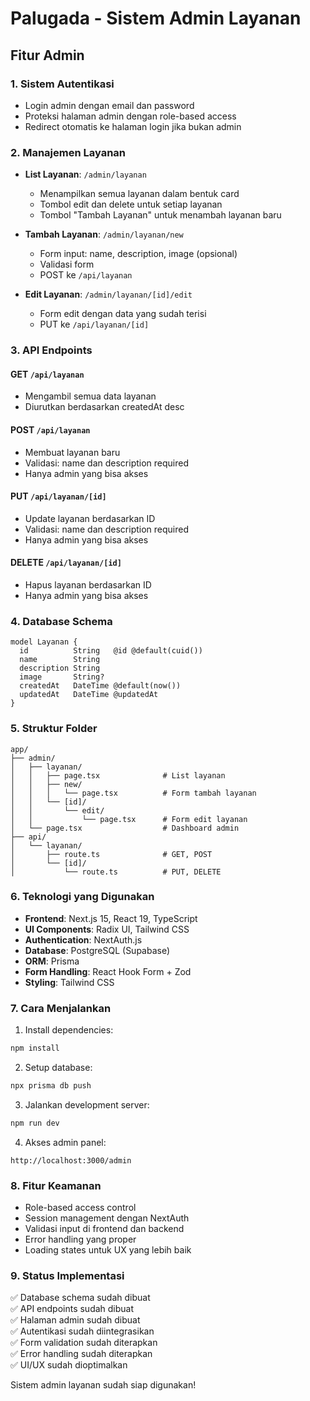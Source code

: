 # Palugada - Sistem Admin Layanan

## Fitur Admin

### 1. Sistem Autentikasi
- Login admin dengan email dan password
- Proteksi halaman admin dengan role-based access
- Redirect otomatis ke halaman login jika bukan admin

### 2. Manajemen Layanan
- **List Layanan**: `/admin/layanan`
  - Menampilkan semua layanan dalam bentuk card
  - Tombol edit dan delete untuk setiap layanan
  - Tombol "Tambah Layanan" untuk menambah layanan baru

- **Tambah Layanan**: `/admin/layanan/new`
  - Form input: name, description, image (opsional)
  - Validasi form
  - POST ke `/api/layanan`

- **Edit Layanan**: `/admin/layanan/[id]/edit`
  - Form edit dengan data yang sudah terisi
  - PUT ke `/api/layanan/[id]`

### 3. API Endpoints

#### GET `/api/layanan`
- Mengambil semua data layanan
- Diurutkan berdasarkan createdAt desc

#### POST `/api/layanan`
- Membuat layanan baru
- Validasi: name dan description required
- Hanya admin yang bisa akses

#### PUT `/api/layanan/[id]`
- Update layanan berdasarkan ID
- Validasi: name dan description required
- Hanya admin yang bisa akses

#### DELETE `/api/layanan/[id]`
- Hapus layanan berdasarkan ID
- Hanya admin yang bisa akses

### 4. Database Schema

```prisma
model Layanan {
  id          String   @id @default(cuid())
  name        String
  description String
  image       String?
  createdAt   DateTime @default(now())
  updatedAt   DateTime @updatedAt
}
```

### 5. Struktur Folder

```
app/
├── admin/
│   ├── layanan/
│   │   ├── page.tsx              # List layanan
│   │   ├── new/
│   │   │   └── page.tsx          # Form tambah layanan
│   │   └── [id]/
│   │       └── edit/
│   │           └── page.tsx      # Form edit layanan
│   └── page.tsx                  # Dashboard admin
├── api/
│   └── layanan/
│       ├── route.ts              # GET, POST
│       └── [id]/
│           └── route.ts          # PUT, DELETE
```

### 6. Teknologi yang Digunakan

- **Frontend**: Next.js 15, React 19, TypeScript
- **UI Components**: Radix UI, Tailwind CSS
- **Authentication**: NextAuth.js
- **Database**: PostgreSQL (Supabase)
- **ORM**: Prisma
- **Form Handling**: React Hook Form + Zod
- **Styling**: Tailwind CSS

### 7. Cara Menjalankan

1. Install dependencies:
```bash
npm install
```

2. Setup database:
```bash
npx prisma db push
```

3. Jalankan development server:
```bash
npm run dev
```

4. Akses admin panel:
```
http://localhost:3000/admin
```

### 8. Fitur Keamanan

- Role-based access control
- Session management dengan NextAuth
- Validasi input di frontend dan backend
- Error handling yang proper
- Loading states untuk UX yang lebih baik

### 9. Status Implementasi

✅ Database schema sudah dibuat  
✅ API endpoints sudah dibuat  
✅ Halaman admin sudah dibuat  
✅ Autentikasi sudah diintegrasikan  
✅ Form validation sudah diterapkan  
✅ Error handling sudah diterapkan  
✅ UI/UX sudah dioptimalkan  

Sistem admin layanan sudah siap digunakan!
